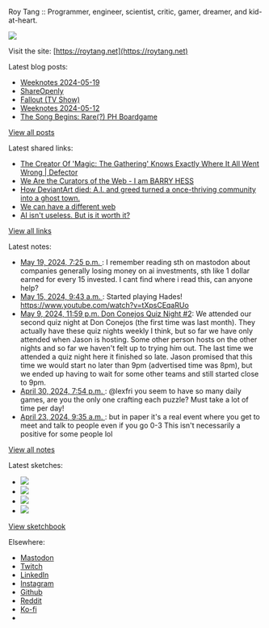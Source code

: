 Roy Tang :: Programmer, engineer, scientist, critic, gamer, dreamer, and kid-at-heart.

![](https://roytang.net/static/img/profile.jpg)

Visit the site: [https://roytang.net](https://roytang.net)

Latest blog posts:

- [Weeknotes 2024-05-19](https://roytang.net/2024/05/weeknotes-05-19/)
- [ShareOpenly](https://roytang.net/2024/05/shareopenly/)
- [Fallout (TV Show)](https://roytang.net/2024/05/fallout-tv-show/)
- [Weeknotes 2024-05-12](https://roytang.net/2024/05/weeknotes-05-12/)
- [The Song Begins: Rare(?) PH Boardgame](https://roytang.net/2024/05/song-begins/)

[View all posts](https://roytang.net/blog)

Latest shared links:

- [The Creator Of &#x27;Magic: The Gathering&#x27; Knows Exactly Where It All Went Wrong | Defector](https://roytang.net/2024/05/7404c5dbd1183709c3b094c8dee4c564/)
- [We Are the Curators of the Web - I am BARRY HESS](https://roytang.net/2024/05/2deac4bb6c0bce72895612ad4c91b6f0/)
- [How DeviantArt died: A.I. and greed turned a once-thriving community into a ghost town.](https://roytang.net/2024/05/dbd72e4ab194d51135b0c3a6bb802cb7/)
- [We can have a different web](https://roytang.net/2024/05/13e1d3a6bcfa60992e469a945b334db6/)
- [AI isn&#x27;t useless. But is it worth it?](https://roytang.net/2024/05/997ac087acc16c16a6bb5ce729b21e25/)

[View all links](https://roytang.net/links)

Latest notes:

- [May 19, 2024, 7:25 p.m. ](https://roytang.net/2024/05/112467503584986613/): I remember reading sth on mastodon about companies generally losing money on ai investments, sth like 1 dollar earned for every 15 invested. I cant find where i read this, can anyone help?
- [May 15, 2024, 9:43 a.m. ](https://roytang.net/2024/05/112442565596456714/): Started playing Hades! https://www.youtube.com/watch?v=tXpsCEqaRUo
- [May 9, 2024, 11:59 p.m. Don Conejos Quiz Night #2](https://roytang.net/2024/05/don-conejos-2/): We attended our second quiz night at Don Conejos (the first time was last month). They actually have these quiz nights weekly I think, but so far we have only attended when Jason is hosting. Some other person hosts on the other nights and so far we haven&#x27;t felt up to trying him out. The last time we attended a quiz night here it finished so late. Jason promised that this time we would start no later than 9pm (advertised time was 8pm), but we ended up having to wait for some other teams and still started close to 9pm.
- [April 30, 2024, 7:54 p.m. ](https://roytang.net/2024/04/112360033562382944/): @lexfri you seem to have so many daily games, are you the only one crafting each puzzle? Must take a lot of time per day!
- [April 23, 2024, 9:35 a.m. ](https://roytang.net/2024/04/l0trlzu/): but in paper it&#x27;s a real event where you get to meet and talk to people even if you go 0-3 This isn&#x27;t necessarily a positive for some people lol

[View all notes](https://roytang.net/notes)

Latest sketches:


- ![](https://roytang.net/media/cache/c3/52/c3524701d7d18fa2b6b280d4437c7ba1.jpg)
- ![](https://roytang.net/media/cache/b8/6e/b86e3f7c5db451a5bf40260cdf52e2c0.jpg)
- ![](https://roytang.net/media/cache/09/11/09119bc377da2a1bf7e9d18251a6b7a6.jpg)
- ![](https://roytang.net/media/cache/3c/7d/3c7d410c1cd355b7897272dd51e3b61a.jpg)

[View sketchbook](https://roytang.net/albums/sketchbook)


Elsewhere:

- [Mastodon](https://indieweb.social/@roytang)
- [Twitch](https://twitch.tv/twitchyroy)
- [LinkedIn](https://www.linkedin.com/in/roytang)
- [Instagram](https://instagram.com/roytang0400)
- [Github](https://github.com/roytang)
- [Reddit](https://reddit.com/u/hungryroy)
- [Ko-fi](https://ko-fi.com/roytang)
- [](mailto:hello@roytang.net)